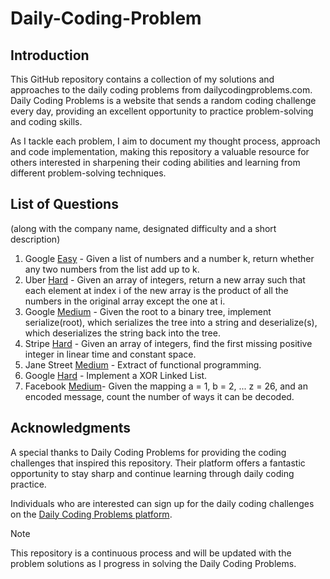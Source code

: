 # Daily-Coding-Problem

## Introduction
This GitHub repository contains a collection of my solutions and approaches to the daily coding problems from dailycodingproblems.com. Daily Coding Problems is a website that sends a random coding challenge every day, providing an excellent opportunity to practice problem-solving and coding skills.

As I tackle each problem, I aim to document my thought process, approach and code implementation, making this repository a valuable resource for others interested in sharpening their coding abilities and learning from different problem-solving techniques.

## List of Questions
(along with the company name, designated difficulty and a short description)
1. Google [Easy](https://github.com/SohhamSeal/Daily-Coding-Problem/tree/main/Day%20%231%20-%20Google) - Given a list of numbers and a number k, return whether any two numbers from the list add up to k.
2. Uber [Hard](https://github.com/SohhamSeal/Daily-Coding-Problem/tree/main/Day%20%232%20-%20Uber) - Given an array of integers, return a new array such that each element at index i of the new array is the product of all the numbers in the original array except the one at i.
3. Google [Medium](https://github.com/SohhamSeal/Daily-Coding-Problem/tree/main/Day%20%233%20-%20Google) - Given the root to a binary tree, implement serialize(root), which serializes the tree into a string and deserialize(s), which deserializes the string back into the tree.
4. Stripe [Hard](https://github.com/SohhamSeal/Daily-Coding-Problem/tree/main/Day%20%234%20-%20Stripe) - Given an array of integers, find the first missing positive integer in linear time and constant space.
5. Jane Street [Medium](https://github.com/SohhamSeal/Daily-Coding-Problem/tree/main/Day%20%235%20-%20Jane%20Street) - Extract of functional programming.
6. Google [Hard](https://github.com/SohhamSeal/Daily-Coding-Problem/tree/main/Day%20%236%20-%20Google) - Implement a XOR Linked List.
7. Facebook [Medium](https://github.com/SohhamSeal/Daily-Coding-Problem/tree/main/Day%20%237%20-%20Facebook)- Given the mapping a = 1, b = 2, ... z = 26, and an encoded message, count the number of ways it can be decoded.

## Acknowledgments
A special thanks to Daily Coding Problems for providing the coding challenges that inspired this repository. Their platform offers a fantastic opportunity to stay sharp and continue learning through daily coding practice.

Individuals who are interested can sign up for the daily coding challenges on the [Daily Coding Problems platform](https://www.dailycodingproblem.com/).


> [!NOTE]
> This repository is a continuous process and will be updated with the problem solutions as I progress in solving the Daily Coding Problems.

